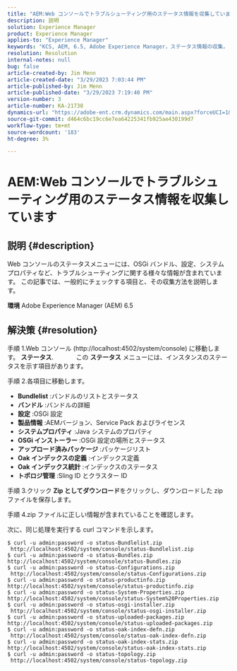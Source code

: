 ```yaml
---
title: "AEM:Web コンソールでトラブルシューティング用のステータス情報を収集しています"
description: 説明
solution: Experience Manager
product: Experience Manager
applies-to: "Experience Manager"
keywords: "KCS, AEM, 6.5, Adobe Experience Manager，ステータス情報の収集，トラブルシューティング， Web コンソール，使い方"
resolution: Resolution
internal-notes: null
bug: false
article-created-by: Jim Menn
article-created-date: "3/29/2023 7:03:44 PM"
article-published-by: Jim Menn
article-published-date: "3/29/2023 7:19:40 PM"
version-number: 3
article-number: KA-21738
dynamics-url: "https://adobe-ent.crm.dynamics.com/main.aspx?forceUCI=1&pagetype=entityrecord&etn=knowledgearticle&id=13fb7368-64ce-ed11-b597-6045bd006793"
source-git-commit: d464c6bc19cc6e7ea64225341fb925ae430199d7
workflow-type: tm+mt
source-wordcount: '183'
ht-degree: 3%

---
```


# AEM:Web コンソールでトラブルシューティング用のステータス情報を収集しています

## 説明 {#description}


Web コンソールのステータスメニューには、OSGi バンドル、設定、システムプロパティなど、トラブルシューティングに関する様々な情報が含まれています。
この記事では、一般的にチェックする項目と、その収集方法を説明します。

<b>環境</b>
Adobe Experience Manager (AEM) 6.5


## 解決策 {#resolution}


手順 1.Web コンソール (http://localhost:4502/system/console) に移動します。 <b>ステータス</b>.
            この <b>ステータス</b> メニューには、インスタンスのステータスを示す項目があります。

手順 2.各項目に移動します。

- <b>Bundlelist</b> :バンドルのリストとステータス
- <b>バンドル</b> :バンドルの詳細
- <b>設定</b> :OSGi 設定
- <b>製品情報</b> :AEMバージョン、Service Pack およびライセンス
- <b>システムプロパティ</b> :Java システムのプロパティ
- <b>OSGi インストーラー </b>:OSGi 設定の場所とステータス
- <b>アップロード済みパッケージ</b> :パッケージリスト
- <b>Oak インデックスの定義</b> :インデックス定義
- <b>Oak インデックス統計</b> :インデックスのステータス
- <b>トポロジ管理</b> :Sling ID とクラスター ID


手順 3.クリック <b>Zip としてダウンロード</b>をクリックし、ダウンロードした zip ファイルを保存します。

手順 4.zip ファイルに正しい情報が含まれていることを確認します。

次に、同じ処理を実行する curl コマンドを示します。


```
$ curl -u admin:password -o status-Bundlelist.zip        http://localhost:4502/system/console/status-Bundlelist.zip
$ curl -u admin:password -o status-Bundles.zip           http://localhost:4502/system/console/status-Bundles.zip
$ curl -u admin:password -o status-Configurations.zip    http://localhost:4502/system/console/status-Configurations.zip
$ curl -u admin:password -o status-productinfo.zip       http://localhost:4502/system/console/status-productinfo.zip
$ curl -u admin:password -o status-System-Properties.zip http://localhost:4502/system/console/status-System%20Properties.zip
$ curl -u admin:password -o status-osgi-installer.zip    http://localhost:4502/system/console/status-osgi-installer.zip
$ curl -u admin:password -o status-uploaded-packages.zip http://localhost:4502/system/console/status-uploaded-packages.zip
$ curl -u admin:password -o status-oak-index-defn.zip    http://localhost:4502/system/console/status-oak-index-defn.zip
$ curl -u admin:password -o status-oak-index-stats.zip   http://localhost:4502/system/console/status-oak-index-stats.zip
$ curl -u admin:password -o status-topology.zip          http://localhost:4502/system/console/status-topology.zip
```



